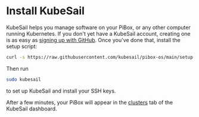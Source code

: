 # Install KubeSail

KubeSail helps you manage software on your PiBox, or any other computer running Kubernetes. If you don't yet have a KubeSail account, creating one is as easy as [signing up with GitHub](https://kubesail.com/). Once you've done that, install the setup script:

```bash
curl -s https://raw.githubusercontent.com/kubesail/pibox-os/main/setup.sh | sudo bash
```

Then run

```bash
sudo kubesail
```

to set up KubeSail and install your SSH keys.

After a few minutes, your PiBox will appear in the [clusters](https://kubesail.com/clusters) tab of the KubeSail dashboard.
